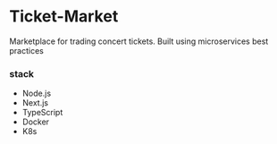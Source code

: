 # Ticket-Market

Marketplace for trading concert tickets.
Built using microservices best practices

### stack
* Node.js
* Next.js
* TypeScript
* Docker
* K8s


